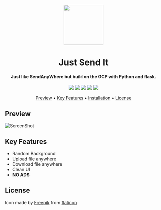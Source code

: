 <div align="center">

<img src="https://i.imgur.com/MSe2neB.png" width="128" height="128">

<h1>Just Send It</h1>
<h4>
Just like SendAnyWhere but build on the GCP with Python and flask.
</h4>

![](https://img.shields.io/badge/Python-3-green.svg?style=flat-square)
![](https://img.shields.io/badge/GCP-AppEngine-blue.svg?style=flat-square)
![](https://img.shields.io/badge/GCP-Datastore-blue.svg?style=flat-square)
![](https://img.shields.io/badge/GCP-Storage-blue.svg?style=flat-square)
![](https://img.shields.io/badge/License-NotSure-blue.svg?style=flat-square)

<p align="center">
  <a href="#Preview">Preview</a> •
  <a href="#key-features">Key Features</a> •
  <a href="https://github.com/MrNegativeTW/JustSendIt/wiki/Installation">Installation</a> •
  <a href="#license">License</a>
</p>

</div>

## Preview
![ScreenShot](https://imgur.com/n6aXq0e.png)

## Key Features
- Random Background
- Upload file anywhere
- Download file anywhere
- Clean UI
- **NO ADS**

## License
Icon made by [Freepik](https://www.flaticon.com/authors/freepik) from [flaticon](https://www.flaticon.com/free-icon/paper-plane_941565?term=send&page=1&position=25)